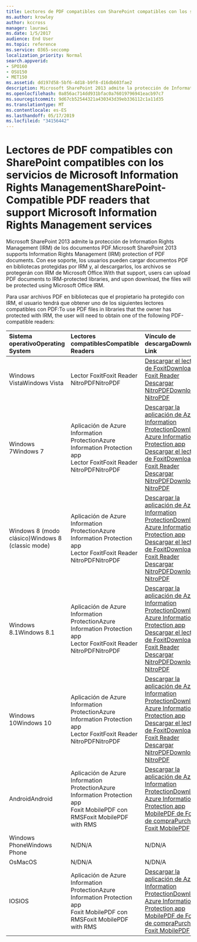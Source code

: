 ```yaml
---
title: Lectores de PDF compatibles con SharePoint compatibles con los servicios de Microsoft Information Rights Management
ms.author: krowley
author: kccross
manager: laurawi
ms.date: 1/5/2017
audience: End User
ms.topic: reference
ms.service: O365-seccomp
localization_priority: Normal
search.appverid:
- SPO160
- OSU150
- MET150
ms.assetid: dd197d58-5bf6-4d18-b9f8-d16db603fae2
description: Microsoft SharePoint 2013 admite la protección de Information Rights Management (IRM) de los documentos PDF. Con ese soporte, los usuarios pueden cargar documentos PDF en bibliotecas protegidas por IRM y, al descargarlos, los archivos se protegerán con IRM de Microsoft Office.
ms.openlocfilehash: 0a856ac714dd931bfac0a76019796941eacb97c7
ms.sourcegitcommit: 9d67cb52544321a430343d39eb336112c1a11d35
ms.translationtype: MT
ms.contentlocale: es-ES
ms.lasthandoff: 05/17/2019
ms.locfileid: "34156442"
---
```

# <a name="sharepoint-compatible-pdf-readers-that-support-microsoft-information-rights-management-services"></a><span data-ttu-id="918f9-104">Lectores de PDF compatibles con SharePoint compatibles con los servicios de Microsoft Information Rights Management</span><span class="sxs-lookup"><span data-stu-id="918f9-104">SharePoint-Compatible PDF readers that support Microsoft Information Rights Management services</span></span>

<span data-ttu-id="918f9-105">Microsoft SharePoint 2013 admite la protección de Information Rights Management (IRM) de los documentos PDF.</span><span class="sxs-lookup"><span data-stu-id="918f9-105">Microsoft SharePoint 2013 supports Information Rights Management (IRM) protection of PDF documents.</span></span> <span data-ttu-id="918f9-106">Con ese soporte, los usuarios pueden cargar documentos PDF en bibliotecas protegidas por IRM y, al descargarlos, los archivos se protegerán con IRM de Microsoft Office.</span><span class="sxs-lookup"><span data-stu-id="918f9-106">With that support, users can upload PDF documents to IRM-protected libraries, and upon download, the files will be protected using Microsoft Office IRM.</span></span>
  
<span data-ttu-id="918f9-107">Para usar archivos PDF en bibliotecas que el propietario ha protegido con IRM, el usuario tendrá que obtener uno de los siguientes lectores compatibles con PDF:</span><span class="sxs-lookup"><span data-stu-id="918f9-107">To use PDF files in libraries that the owner has protected with IRM, the user will need to obtain one of the following PDF-compatible readers:</span></span>
  
|<span data-ttu-id="918f9-108">**Sistema operativo**</span><span class="sxs-lookup"><span data-stu-id="918f9-108">**Operating System**</span></span>|<span data-ttu-id="918f9-109">**Lectores compatibles**</span><span class="sxs-lookup"><span data-stu-id="918f9-109">**Compatible Readers**</span></span>|<span data-ttu-id="918f9-110">**Vínculo de descarga**</span><span class="sxs-lookup"><span data-stu-id="918f9-110">**Download Link**</span></span>|
|:-----|:-----|:-----|
|<span data-ttu-id="918f9-111">Windows Vista</span><span class="sxs-lookup"><span data-stu-id="918f9-111">Windows Vista</span></span>  <br/> |<span data-ttu-id="918f9-112">Lector Foxit</span><span class="sxs-lookup"><span data-stu-id="918f9-112">Foxit Reader</span></span>  <br/> <span data-ttu-id="918f9-113">NitroPDF</span><span class="sxs-lookup"><span data-stu-id="918f9-113">NitroPDF</span></span>  <br/> |[<span data-ttu-id="918f9-114">Descargar el lector de Foxit</span><span class="sxs-lookup"><span data-stu-id="918f9-114">Download Foxit Reader</span></span>](https://go.microsoft.com/fwlink/?linkid=253210) <br/> [<span data-ttu-id="918f9-115">Descargar NitroPDF</span><span class="sxs-lookup"><span data-stu-id="918f9-115">Download NitroPDF</span></span>](https://www.gonitro.com/pdf-reader) <br/> |
|<span data-ttu-id="918f9-116">Windows 7</span><span class="sxs-lookup"><span data-stu-id="918f9-116">Windows 7</span></span>  <br/> |<span data-ttu-id="918f9-117">Aplicación de Azure Information Protection</span><span class="sxs-lookup"><span data-stu-id="918f9-117">Azure Information Protection app</span></span>  <br/> <span data-ttu-id="918f9-118">Lector Foxit</span><span class="sxs-lookup"><span data-stu-id="918f9-118">Foxit Reader</span></span>  <br/> <span data-ttu-id="918f9-119">NitroPDF</span><span class="sxs-lookup"><span data-stu-id="918f9-119">NitroPDF</span></span>  <br/> |[<span data-ttu-id="918f9-120">Descargar la aplicación de Azure Information Protection</span><span class="sxs-lookup"><span data-stu-id="918f9-120">Download Azure Information Protection app</span></span>](https://go.microsoft.com/fwlink/?linkid=837797) <br/> [<span data-ttu-id="918f9-121">Descargar el lector de Foxit</span><span class="sxs-lookup"><span data-stu-id="918f9-121">Download Foxit Reader</span></span>](https://go.microsoft.com/fwlink/?linkid=253210) <br/> [<span data-ttu-id="918f9-122">Descargar NitroPDF</span><span class="sxs-lookup"><span data-stu-id="918f9-122">Download NitroPDF</span></span>](https://www.gonitro.com/pdf-reader) <br/> |
|<span data-ttu-id="918f9-123">Windows 8 (modo clásico)</span><span class="sxs-lookup"><span data-stu-id="918f9-123">Windows 8 (classic mode)</span></span>  <br/> |<span data-ttu-id="918f9-124">Aplicación de Azure Information Protection</span><span class="sxs-lookup"><span data-stu-id="918f9-124">Azure Information Protection app</span></span>  <br/> <span data-ttu-id="918f9-125">Lector Foxit</span><span class="sxs-lookup"><span data-stu-id="918f9-125">Foxit Reader</span></span>  <br/> <span data-ttu-id="918f9-126">NitroPDF</span><span class="sxs-lookup"><span data-stu-id="918f9-126">NitroPDF</span></span>  <br/> |[<span data-ttu-id="918f9-127">Descargar la aplicación de Azure Information Protection</span><span class="sxs-lookup"><span data-stu-id="918f9-127">Download Azure Information Protection app</span></span>](https://go.microsoft.com/fwlink/?linkid=837797) <br/> [<span data-ttu-id="918f9-128">Descargar el lector de Foxit</span><span class="sxs-lookup"><span data-stu-id="918f9-128">Download Foxit Reader</span></span>](https://go.microsoft.com/fwlink/?linkid=253210) <br/> [<span data-ttu-id="918f9-129">Descargar NitroPDF</span><span class="sxs-lookup"><span data-stu-id="918f9-129">Download NitroPDF</span></span>](https://www.gonitro.com/pdf-reader) <br/> |
|<span data-ttu-id="918f9-130">Windows 8.1</span><span class="sxs-lookup"><span data-stu-id="918f9-130">Windows 8.1</span></span>  <br/> |<span data-ttu-id="918f9-131">Aplicación de Azure Information Protection</span><span class="sxs-lookup"><span data-stu-id="918f9-131">Azure Information Protection app</span></span>  <br/> <span data-ttu-id="918f9-132">Lector Foxit</span><span class="sxs-lookup"><span data-stu-id="918f9-132">Foxit Reader</span></span>  <br/> <span data-ttu-id="918f9-133">NitroPDF</span><span class="sxs-lookup"><span data-stu-id="918f9-133">NitroPDF</span></span>  <br/> |[<span data-ttu-id="918f9-134">Descargar la aplicación de Azure Information Protection</span><span class="sxs-lookup"><span data-stu-id="918f9-134">Download Azure Information Protection app</span></span>](https://go.microsoft.com/fwlink/?linkid=837797) <br/> [<span data-ttu-id="918f9-135">Descargar el lector de Foxit</span><span class="sxs-lookup"><span data-stu-id="918f9-135">Download Foxit Reader</span></span>](https://go.microsoft.com/fwlink/?linkid=253210) <br/> [<span data-ttu-id="918f9-136">Descargar NitroPDF</span><span class="sxs-lookup"><span data-stu-id="918f9-136">Download NitroPDF</span></span>](https://www.gonitro.com/pdf-reader) <br/> |
|<span data-ttu-id="918f9-137">Windows 10</span><span class="sxs-lookup"><span data-stu-id="918f9-137">Windows 10</span></span>  <br/> |<span data-ttu-id="918f9-138">Aplicación de Azure Information Protection</span><span class="sxs-lookup"><span data-stu-id="918f9-138">Azure Information Protection app</span></span>  <br/> <span data-ttu-id="918f9-139">Lector Foxit</span><span class="sxs-lookup"><span data-stu-id="918f9-139">Foxit Reader</span></span>  <br/> <span data-ttu-id="918f9-140">NitroPDF</span><span class="sxs-lookup"><span data-stu-id="918f9-140">NitroPDF</span></span>  <br/> |[<span data-ttu-id="918f9-141">Descargar la aplicación de Azure Information Protection</span><span class="sxs-lookup"><span data-stu-id="918f9-141">Download Azure Information Protection app</span></span>](https://go.microsoft.com/fwlink/?linkid=837797) <br/> [<span data-ttu-id="918f9-142">Descargar el lector de Foxit</span><span class="sxs-lookup"><span data-stu-id="918f9-142">Download Foxit Reader</span></span>](https://go.microsoft.com/fwlink/?linkid=253210) <br/> [<span data-ttu-id="918f9-143">Descargar NitroPDF</span><span class="sxs-lookup"><span data-stu-id="918f9-143">Download NitroPDF</span></span>](https://www.gonitro.com/pdf-reader) <br/> |
|<span data-ttu-id="918f9-144">Android</span><span class="sxs-lookup"><span data-stu-id="918f9-144">Android</span></span>  <br/> |<span data-ttu-id="918f9-145">Aplicación de Azure Information Protection</span><span class="sxs-lookup"><span data-stu-id="918f9-145">Azure Information Protection app</span></span>  <br/> <span data-ttu-id="918f9-146">Foxit MobilePDF con RMS</span><span class="sxs-lookup"><span data-stu-id="918f9-146">Foxit MobilePDF with RMS</span></span>  <br/> |[<span data-ttu-id="918f9-147">Descargar la aplicación de Azure Information Protection</span><span class="sxs-lookup"><span data-stu-id="918f9-147">Download Azure Information Protection app</span></span>](https://go.microsoft.com/fwlink/?linkid=836827) <br/> [<span data-ttu-id="918f9-148">MobilePDF de Foxit de compra</span><span class="sxs-lookup"><span data-stu-id="918f9-148">Purchase Foxit MobilePDF</span></span>](https://play.google.com/store/apps/details?id=com.foxit.mobile.pdf.rms) <br/> |
|<span data-ttu-id="918f9-149">Windows Phone</span><span class="sxs-lookup"><span data-stu-id="918f9-149">Windows Phone</span></span>  <br/> |<span data-ttu-id="918f9-150">N/D</span><span class="sxs-lookup"><span data-stu-id="918f9-150">N/A</span></span>  <br/> |<span data-ttu-id="918f9-151">N/D</span><span class="sxs-lookup"><span data-stu-id="918f9-151">N/A</span></span>  <br/> |
|<span data-ttu-id="918f9-152">Os</span><span class="sxs-lookup"><span data-stu-id="918f9-152">MacOS</span></span>  <br/> |<span data-ttu-id="918f9-153">N/D</span><span class="sxs-lookup"><span data-stu-id="918f9-153">N/A</span></span>  <br/> |<span data-ttu-id="918f9-154">N/D</span><span class="sxs-lookup"><span data-stu-id="918f9-154">N/A</span></span>  <br/> |
|<span data-ttu-id="918f9-155">IOS</span><span class="sxs-lookup"><span data-stu-id="918f9-155">IOS</span></span>  <br/> |<span data-ttu-id="918f9-156">Aplicación de Azure Information Protection</span><span class="sxs-lookup"><span data-stu-id="918f9-156">Azure Information Protection app</span></span>  <br/> <span data-ttu-id="918f9-157">Foxit MobilePDF con RMS</span><span class="sxs-lookup"><span data-stu-id="918f9-157">Foxit MobilePDF with RMS</span></span>  <br/> |[<span data-ttu-id="918f9-158">Descargar la aplicación de Azure Information Protection</span><span class="sxs-lookup"><span data-stu-id="918f9-158">Download Azure Information Protection app</span></span>](https://go.microsoft.com/fwlink/?linkid=836828) <br/> [<span data-ttu-id="918f9-159">MobilePDF de Foxit de compra</span><span class="sxs-lookup"><span data-stu-id="918f9-159">Purchase Foxit MobilePDF</span></span>](https://play.google.com/store/apps/details?id=com.foxit.mobile.pdf.rms) <br/> |
   

